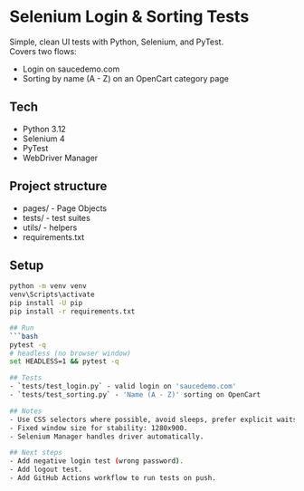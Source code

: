 # Selenium Login & Sorting Tests

Simple, clean UI tests with Python, Selenium, and PyTest.  
Covers two flows:
- Login on saucedemo.com
- Sorting by name (A - Z) on an OpenCart category page

## Tech
- Python 3.12
- Selenium 4
- PyTest
- WebDriver Manager

## Project structure
- pages/ - Page Objects
- tests/ - test suites
- utils/ - helpers
- requirements.txt

## Setup
```bash
python -m venv venv
venv\Scripts\activate
pip install -U pip
pip install -r requirements.txt

## Run
```bash
pytest -q
# headless (no browser window)
set HEADLESS=1 && pytest -q

## Tests
- `tests/test_login.py` - valid login on 'saucedemo.com'  
- `tests/test_sorting.py` - 'Name (A - Z)' sorting on OpenCart

## Notes
- Use CSS selectors where possible, avoid sleeps, prefer explicit waits.  
- Fixed window size for stability: 1280x900.  
- Selenium Manager handles driver automatically.

## Next steps
- Add negative login test (wrong password).  
- Add logout test.  
- Add GitHub Actions workflow to run tests on push.

